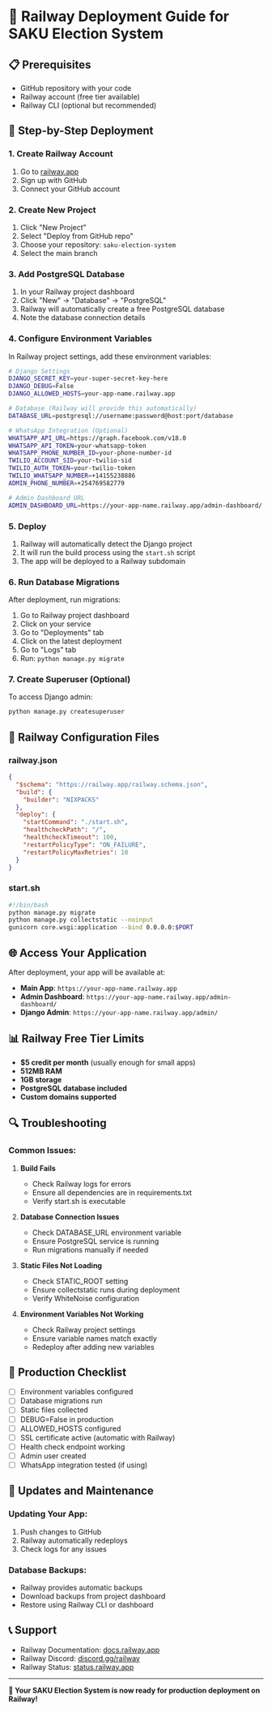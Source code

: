 # 🚂 Railway Deployment Guide for SAKU Election System

## 📋 Prerequisites
- GitHub repository with your code
- Railway account (free tier available)
- Railway CLI (optional but recommended)

## 🚀 Step-by-Step Deployment

### 1. Create Railway Account
1. Go to [railway.app](https://railway.app)
2. Sign up with GitHub
3. Connect your GitHub account

### 2. Create New Project
1. Click "New Project"
2. Select "Deploy from GitHub repo"
3. Choose your repository: `saku-election-system`
4. Select the main branch

### 3. Add PostgreSQL Database
1. In your Railway project dashboard
2. Click "New" → "Database" → "PostgreSQL"
3. Railway will automatically create a free PostgreSQL database
4. Note the database connection details

### 4. Configure Environment Variables
In Railway project settings, add these environment variables:

```bash
# Django Settings
DJANGO_SECRET_KEY=your-super-secret-key-here
DJANGO_DEBUG=False
DJANGO_ALLOWED_HOSTS=your-app-name.railway.app

# Database (Railway will provide this automatically)
DATABASE_URL=postgresql://username:password@host:port/database

# WhatsApp Integration (Optional)
WHATSAPP_API_URL=https://graph.facebook.com/v18.0
WHATSAPP_API_TOKEN=your-whatsapp-token
WHATSAPP_PHONE_NUMBER_ID=your-phone-number-id
TWILIO_ACCOUNT_SID=your-twilio-sid
TWILIO_AUTH_TOKEN=your-twilio-token
TWILIO_WHATSAPP_NUMBER=+14155238886
ADMIN_PHONE_NUMBER=+254769582779

# Admin Dashboard URL
ADMIN_DASHBOARD_URL=https://your-app-name.railway.app/admin-dashboard/
```

### 5. Deploy
1. Railway will automatically detect the Django project
2. It will run the build process using the `start.sh` script
3. The app will be deployed to a Railway subdomain

### 6. Run Database Migrations
After deployment, run migrations:
1. Go to Railway project dashboard
2. Click on your service
3. Go to "Deployments" tab
4. Click on the latest deployment
5. Go to "Logs" tab
6. Run: `python manage.py migrate`

### 7. Create Superuser (Optional)
To access Django admin:
```bash
python manage.py createsuperuser
```

## 🔧 Railway Configuration Files

### railway.json
```json
{
  "$schema": "https://railway.app/railway.schema.json",
  "build": {
    "builder": "NIXPACKS"
  },
  "deploy": {
    "startCommand": "./start.sh",
    "healthcheckPath": "/",
    "healthcheckTimeout": 100,
    "restartPolicyType": "ON_FAILURE",
    "restartPolicyMaxRetries": 10
  }
}
```

### start.sh
```bash
#!/bin/bash
python manage.py migrate
python manage.py collectstatic --noinput
gunicorn core.wsgi:application --bind 0.0.0.0:$PORT
```

## 🌐 Access Your Application

After deployment, your app will be available at:
- **Main App**: `https://your-app-name.railway.app`
- **Admin Dashboard**: `https://your-app-name.railway.app/admin-dashboard/`
- **Django Admin**: `https://your-app-name.railway.app/admin/`

## 📊 Railway Free Tier Limits

- **$5 credit per month** (usually enough for small apps)
- **512MB RAM**
- **1GB storage**
- **PostgreSQL database included**
- **Custom domains supported**

## 🔍 Troubleshooting

### Common Issues:

1. **Build Fails**
   - Check Railway logs for errors
   - Ensure all dependencies are in requirements.txt
   - Verify start.sh is executable

2. **Database Connection Issues**
   - Check DATABASE_URL environment variable
   - Ensure PostgreSQL service is running
   - Run migrations manually if needed

3. **Static Files Not Loading**
   - Check STATIC_ROOT setting
   - Ensure collectstatic runs during deployment
   - Verify WhiteNoise configuration

4. **Environment Variables Not Working**
   - Check Railway project settings
   - Ensure variable names match exactly
   - Redeploy after adding new variables

## 🎯 Production Checklist

- [ ] Environment variables configured
- [ ] Database migrations run
- [ ] Static files collected
- [ ] DEBUG=False in production
- [ ] ALLOWED_HOSTS configured
- [ ] SSL certificate active (automatic with Railway)
- [ ] Health check endpoint working
- [ ] Admin user created
- [ ] WhatsApp integration tested (if using)

## 🔄 Updates and Maintenance

### Updating Your App:
1. Push changes to GitHub
2. Railway automatically redeploys
3. Check logs for any issues

### Database Backups:
- Railway provides automatic backups
- Download backups from project dashboard
- Restore using Railway CLI or dashboard

## 📞 Support

- Railway Documentation: [docs.railway.app](https://docs.railway.app)
- Railway Discord: [discord.gg/railway](https://discord.gg/railway)
- Railway Status: [status.railway.app](https://status.railway.app)

---

**🎉 Your SAKU Election System is now ready for production deployment on Railway!**

